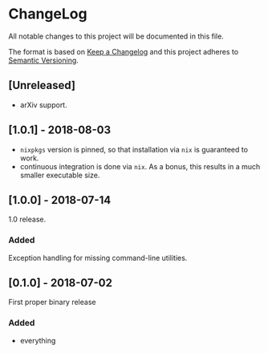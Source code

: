 # ChangeLog

All notable changes to this project will be documented in this file.

The format is based on [Keep a Changelog](http://keepachangelog.com/en/1.0.0/)
and this project adheres to [Semantic Versioning](http://semver.org/spec/v2.0.0.html).

## [Unreleased]

- arXiv support.

## [1.0.1] - 2018-08-03

- `nixpkgs` version is pinned, so that installation via `nix` is guaranteed to work.
- continuous integration is done via `nix`. As a bonus, this results in a much smaller executable size.

## [1.0.0] - 2018-07-14

1.0 release.

### Added

Exception handling for missing command-line utilities.

## [0.1.0] - 2018-07-02

First proper binary release

### Added

- everything
